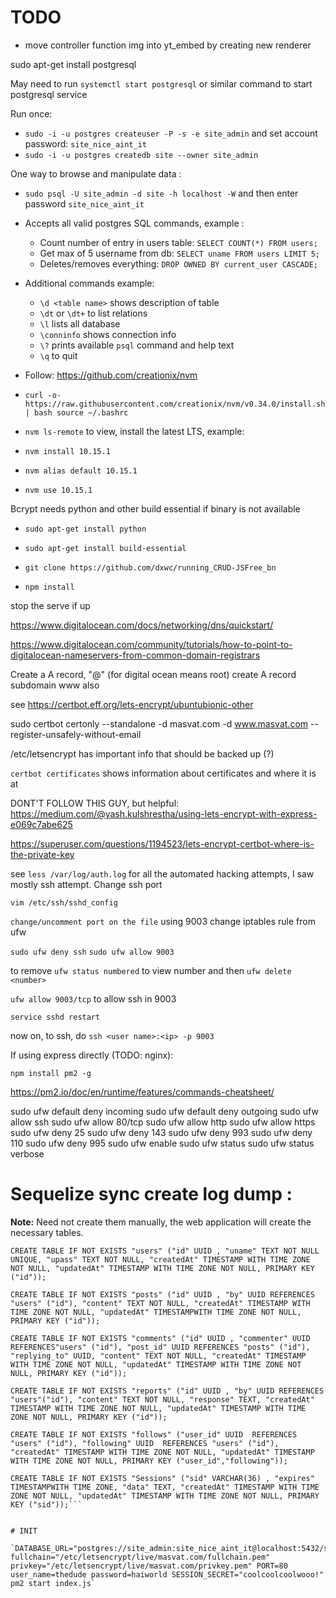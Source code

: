 # TODO

+ move controller function img into yt_embed by creating new renderer



sudo apt-get install postgresql


May need to run `systemctl start postgresql` or similar command to start postgresql service

Run once:

+ `sudo -i -u postgres createuser -P -s -e site_admin` and set account password: `site_nice_aint_it`
+ `sudo -i -u postgres createdb site --owner site_admin`

One way to browse and manipulate data :

+ `sudo psql -U site_admin -d site -h localhost -W` and then enter password `site_nice_aint_it`
+ Accepts all valid postgres SQL commands, example :
    + Count number of entry in users table: `SELECT COUNT(*) FROM users;`
    + Get max of 5 username from db: `SELECT uname FROM users LIMIT 5;`
    + Deletes/removes everything: `DROP OWNED BY current_user CASCADE;`
+ Additional commands example:
    + `\d <table name>` shows description of table
    + `\dt` or `\dt+` to list relations
    + `\l` lists all database
    + `\conninfo` shows connection info
    + `\?` prints available `psql` command and help text
    + `\q` to quit



+ Follow: https://github.com/creationix/nvm
+ `curl -o- https://raw.githubusercontent.com/creationix/nvm/v0.34.0/install.sh | bash
source ~/.bashrc`
+ `nvm ls-remote` to view, install the latest LTS, example:
+ `nvm install 10.15.1`
+ `nvm alias default 10.15.1`
+ `nvm use 10.15.1`



Bcrypt needs python and other build essential if binary is not available

+ `sudo apt-get install python`
+ `sudo apt-get install build-essential`

+ `git clone https://github.com/dxwc/running_CRUD-JSFree_bn`
+ `npm install`




stop the serve if up

https://www.digitalocean.com/docs/networking/dns/quickstart/

https://www.digitalocean.com/community/tutorials/how-to-point-to-digitalocean-nameservers-from-common-domain-registrars

Create a A record, "@" (for digital ocean means root)
create A record subdomain www also





see https://certbot.eff.org/lets-encrypt/ubuntubionic-other

sudo certbot certonly --standalone -d masvat.com -d www.masvat.com --register-unsafely-without-email

/etc/letsencrypt has important info that should be backed up (?)

`certbot certificates` shows information about certificates and where it is at

DONT'T FOLLOW THIS GUY, but helpful: https://medium.com/@yash.kulshrestha/using-lets-encrypt-with-express-e069c7abe625

https://superuser.com/questions/1194523/lets-encrypt-certbot-where-is-the-private-key



see `less /var/log/auth.log` for all the automated hacking attempts, I saw mostly
ssh attempt. Change ssh port

`vim /etc/ssh/sshd_config`

`change/uncomment port on the file` using 9003
change iptables rule from ufw

`sudo ufw deny ssh`
`sudo ufw allow 9003`

to remove `ufw status numbered` to view number and then
`ufw delete <number>`

`ufw allow 9003/tcp` to allow ssh in 9003

`service sshd restart`

now on, to ssh, do `ssh <user name>:<ip> -p 9003`








If using express directly (TODO: nginx):

`npm install pm2 -g`

https://pm2.io/doc/en/runtime/features/commands-cheatsheet/

sudo ufw default deny incoming
sudo ufw default deny outgoing
sudo ufw allow ssh
sudo ufw allow 80/tcp
sudo ufw allow http
sudo ufw allow https
sudo ufw deny 25
sudo ufw deny 143
sudo ufw deny 993
sudo ufw deny 110
sudo ufw deny 995
sudo ufw enable
sudo ufw status
sudo ufw status verbose



# Sequelize sync create log dump :

__Note:__ Need not create them manually, the web application will create the necessary
tables.

```
CREATE TABLE IF NOT EXISTS "users" ("id" UUID , "uname" TEXT NOT NULL UNIQUE, "upass" TEXT NOT NULL, "createdAt" TIMESTAMP WITH TIME ZONE NOT NULL, "updatedAt" TIMESTAMP WITH TIME ZONE NOT NULL, PRIMARY KEY ("id"));

CREATE TABLE IF NOT EXISTS "posts" ("id" UUID , "by" UUID REFERENCES "users" ("id"), "content" TEXT NOT NULL, "createdAt" TIMESTAMP WITH TIME ZONE NOT NULL, "updatedAt" TIMESTAMPWITH TIME ZONE NOT NULL, PRIMARY KEY ("id"));

CREATE TABLE IF NOT EXISTS "comments" ("id" UUID , "commenter" UUID REFERENCES"users" ("id"), "post_id" UUID REFERENCES "posts" ("id"), "replying_to" UUID, "content" TEXT NOT NULL, "createdAt" TIMESTAMP WITH TIME ZONE NOT NULL, "updatedAt" TIMESTAMP WITH TIME ZONE NOT NULL, PRIMARY KEY ("id"));

CREATE TABLE IF NOT EXISTS "reports" ("id" UUID , "by" UUID REFERENCES "users"("id"), "content" TEXT NOT NULL, "response" TEXT, "createdAt" TIMESTAMP WITH TIME ZONE NOT NULL, "updatedAt" TIMESTAMP WITH TIME ZONE NOT NULL, PRIMARY KEY ("id"));

CREATE TABLE IF NOT EXISTS "follows" ("user_id" UUID  REFERENCES "users" ("id"), "following" UUID  REFERENCES "users" ("id"), "createdAt" TIMESTAMP WITH TIME ZONE NOT NULL, "updatedAt" TIMESTAMP WITH TIME ZONE NOT NULL, PRIMARY KEY ("user_id","following"));

CREATE TABLE IF NOT EXISTS "Sessions" ("sid" VARCHAR(36) , "expires" TIMESTAMPWITH TIME ZONE, "data" TEXT, "createdAt" TIMESTAMP WITH TIME ZONE NOT NULL, "updatedAt" TIMESTAMP WITH TIME ZONE NOT NULL, PRIMARY KEY ("sid"));```


# INIT

`DATABASE_URL="postgres://site_admin:site_nice_aint_it@localhost:5432/site" fullchain="/etc/letsencrypt/live/masvat.com/fullchain.pem" privkey="/etc/letsencrypt/live/masvat.com/privkey.pem" PORT=80 user_name=thedude password=haiworld SESSION_SECRET="coolcoolcoolwooo!" pm2 start index.js`